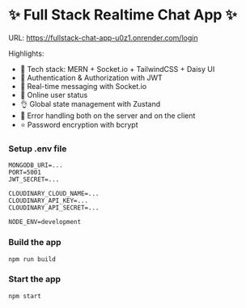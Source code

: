 ✨ Full Stack Realtime Chat App ✨
================================

URL: <https://fullstack-chat-app-u0z1.onrender.com/login>

Highlights:

-   🌟 Tech stack: MERN + Socket.io + TailwindCSS + Daisy UI
-   🎃 Authentication & Authorization with JWT
-   👾 Real-time messaging with Socket.io
-   🚀 Online user status
-   👌 Global state management with Zustand
-   🐞 Error handling both on the server and on the client
-   ⭐ Password encryption with bcrypt


### Setup .env file

```source-js
MONGODB_URI=...
PORT=5001
JWT_SECRET=...

CLOUDINARY_CLOUD_NAME=...
CLOUDINARY_API_KEY=...
CLOUDINARY_API_SECRET=...

NODE_ENV=development
```

### Build the app

```source-shell
npm run build
```

### Start the app

```source-shell
npm start
```
